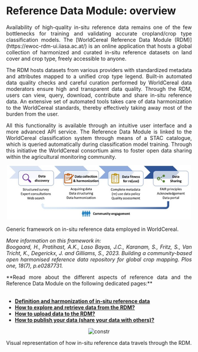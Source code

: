 # Reference Data Module: overview


<div style="text-align: justify">
Availability of high-quality in-situ reference data remains one of the few bottlenecks for training and validating accurate cropland/crop type classification models. The [WorldCereal Reference Data Module (RDM)](https://ewoc-rdm-ui.iiasa.ac.at/) is an online application that hosts a global collection of harmonized and curated in-situ reference datasets on land cover and crop type, freely accessible to anyone.   

The RDM hosts datasets from various providers with standardized metadata and attributes mapped to a unified crop type legend. Built-in automated data quality checks and careful curation performed by WorldCereal data moderators ensure high and transparent data quality. Through the RDM, users can view, query, download, contribute and share in-situ reference data. An extensive set of automated tools takes care of data harmonization to the WorldCereal standards, thereby effectively taking away most of the burden from the user.

All this functionality is available through an intuitive user interface and a more advanced API service. The Reference Data Module is linked to the WorldCereal classification system through means of a STAC catalogue, which is queried automatically during classification model training. Through this initiative the WorldCereal consortium aims to foster open data sharing within the agricultural monitoring community.
</div>

<p align="center">
<img src="../images/ref_data_overview.jpg" alt="constr" width="500"/>
<figcaption>Generic framework on in-situ reference data employed in WorldCereal.</figcaption>
</p>

<div style="text-align: justify">

*More information on this framework in:<br>
Boogaard, H., Pratihast, A.K., Laso Bayas, J.C., Karanam, S., Fritz, S., Van Tricht, K., Degerickx, J. and Gilliams, S., 2023. Building a community-based open harmonised reference data repository for global crop mapping. Plos one, 18(7), p.e0287731.*
</div>


<div style="text-align: justify">
**Read more about the different aspects of reference data and the Reference Data Module on the following dedicated pages:**<br><br>

- [**Definition and harmonization of in-situ reference data**](./refdata.md)
- [**How to explore and retrieve data from the RDM?**](./explore.md)
- [**How to upload data to the RDM?**](./upload.md)
- [**How to publish your data (share your data with others)?**](./publish.md)

</div>


<p align="center">
<img src="../images/RDM_overview.jpg" alt="constr" width="500"/>
<figcaption>Visual representation of how in-situ reference data travels through the RDM.</figcaption>
</p>

